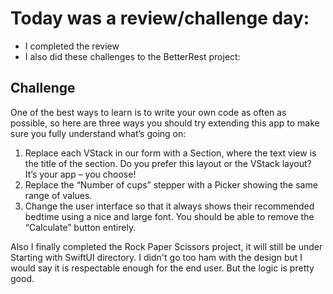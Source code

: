 # Today was a review/challenge day:

- I completed the review
- I also did these challenges to the BetterRest project:

## Challenge
One of the best ways to learn is to write your own code as often as possible, so here are three ways you should try extending this app to make sure you fully understand what’s going on:

1. Replace each VStack in our form with a Section, where the text view is the title of the section. Do you prefer this layout or the VStack layout? It’s your app – you choose!
2. Replace the “Number of cups” stepper with a Picker showing the same range of values.
3. Change the user interface so that it always shows their recommended bedtime using a nice and large font. You should be able to remove the “Calculate” button entirely.

Also I finally completed the Rock Paper Scissors project, it will still be under Starting with SwiftUI directory. I didn't go too ham with the design but I would say it is respectable enough for the end user. But the logic is pretty good.